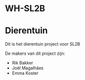 # WH-SL2B
# Dierentuin

Dit is het dierentuin project voor SL2B

De makers van dit project zijn:  
 - Rik Bakker  
 - Joël Magalhães
 - Emma Koster
